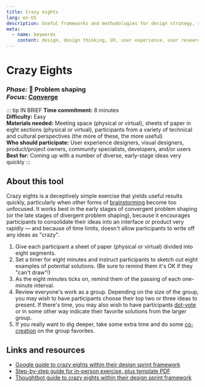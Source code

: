 ```yaml
---
title: Crazy eights
lang: en-US
description: Useful frameworks and methodologies for design strategy, research and testing
meta:
  - name: keywords
    content: design, design thinking, UX, user experience, user research, user testing
---
```


# Crazy Eights

### _Phase:_ 🎨  Problem shaping<br/> _Focus:_ [Converge](/tools/#converge)

::: tip IN BRIEF
**Time commitment:** 8 minutes  
**Difficulty:** Easy  
**Materials needed:** Meeting space (physical or virtual), sheets of paper in eight sections (physical or virtual), participants from a variety of technical and cultural perspectives (the more of these, the more useful)  
**Who should participate:** User experience designers, visual designers, product/project owners, community specialists, developers, and/or users  
**Best for:** Coming up with a number of diverse, early-stage ideas very quickly
:::

## About this tool

Crazy eights is a deceptively simple exercise that yields useful results quickly, particularly when other forms of [brainstorming](brainstorming.md) become too unfocused. It works best in the early stages of convergent problem shaping (or the late stages of divergent problem shaping), because it encourages participants to consolidate their ideas into an interface or product very rapidly — and because of time limits, doesn't allow participants to write off any ideas as "crazy".

1. Give each participant a sheet of paper (physical or virtual) divided into eight segments.
2. Set a timer for eight minutes and instruct participants to sketch out eight examples of potential solutions. (Be sure to remind them it's OK if they "can't draw"!)
3. As the eight minutes ticks on, remind them of the passing of each one-minute interval.
4. Review everyone's work as a group. Depending on the size of the group, you may wish to have participants choose their top two or three ideas to present. If there's time, you may also wish to have participants [dot-vote](collating-clustering-voting.md) or in some other way indicate their favorite solutions from the larger group.
5. If you really want to dig deeper, take some extra time and do some [co-creation](co-creation.md) on the group favorites.

## Links and resources

* [Google guide to crazy eights within their design sprint framework](https://designsprintkit.withgoogle.com/methodology/phase3-sketch/crazy-eights)
* [Step-by-step guide for in-person exercise, plus template PDF](https://www.iamnotmypixels.com/how-to-use-crazy-8s-to-generate-design-ideas/)
* [Thoughtbot guide to crazy eights within their design sprint framework](https://github.com/thoughtbot/design-sprint/blob/master/Exercises/crazy-eights.md)

